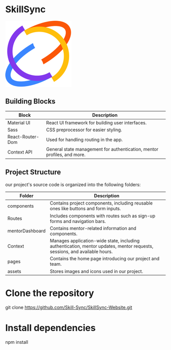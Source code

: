 # SkillSync

![SkillSync Team](./src/assets/Logo.svg)

## Building Blocks

| Block            | Description                                                             |
| ---------------- | ----------------------------------------------------------------------- |
| Material UI      | React UI framework for building user interfaces.                        |
| Sass             | CSS preprocessor for easier styling.                                    |
| React-Router-Dom | Used for handling routing in the app.                                   |
| Context API      | General state management for authentication, mentor profiles, and more. |

## Project Structure

our project's source code is organized into the following folders:

| Folder          | Description                                                                                                               |
| --------------- | ------------------------------------------------------------------------------------------------------------------------- |
| components      | Contains project components, including reusable ones like buttons and form inputs.                                        |
| Routes          | Includes components with routes such as sign-up forms and navigation bars.                                                |
| mentorDashboard | Contains mentor-related information and components.                                                                       |
| Context         | Manages application-wide state, including authentication, mentor updates, mentor requests, sessions, and available hours. |
| pages           | Contains the home page introducing our project and team.                                                                  |
| assets          | Stores images and icons used in our project.                                                                              |

# Clone the repository

git clone https://github.com/Skill-Sync/SkillSync-Website.git

# Install dependencies

npm install

